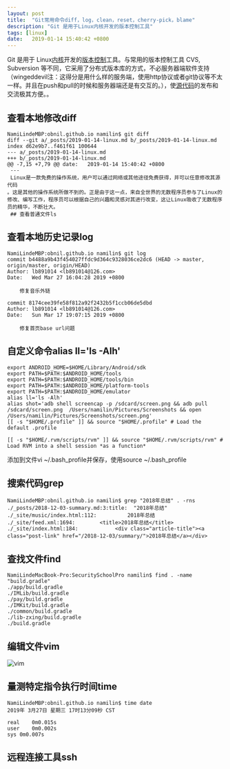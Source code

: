 ```yaml
---
layout: post
title:  "Git常用命令diff，log，clean，reset，cherry-pick，blame"
description: "Git 是用于Linux内核开发的版本控制工具"
tags: [linux]
date:   2019-01-14 15:40:42 +0800
---
```

Git 是用于 Linux[内核](https://baike.baidu.com/item/%E5%86%85%E6%A0%B8)开发的[版本控制](https://baike.baidu.com/item/%E7%89%88%E6%9C%AC%E6%8E%A7%E5%88%B6)工具。与常用的版本控制工具 CVS, Subversion 等不同，它采用了分布式版本库的方式，不必服务器端软件支持（wingeddevil注：这得分是用什么样的服务端，使用http协议或者git协议等不太一样。并且在push和pull的时候和服务器端还是有交互的。），使[源代码](https://baike.baidu.com/item/%E6%BA%90%E4%BB%A3%E7%A0%81)的发布和交流极其方便。。
## 查看本地修改diff
```
NamiLindeMBP:obnil.github.io namilin$ git diff
diff --git a/_posts/2019-01-14-linux.md b/_posts/2019-01-14-linux.md
index d62e9b7..f461f61 100644
--- a/_posts/2019-01-14-linux.md
+++ b/_posts/2019-01-14-linux.md
@@ -7,15 +7,79 @@ date:   2019-01-14 15:40:42 +0800
 ---
 Linux是一款免费的操作系统，用户可以通过网络或其他途径免费获得，并可以任意修改其源代码
。这是其他的操作系统所做不到的。正是由于这一点，来自全世界的无数程序员参与了Linux的修改、编写工作，程序员可以根据自己的兴趣和灵感对其进行改变，这让Linux吸收了无数程序员的精华，不断壮大。
 ## 查看普通文件ls
```



## 查看本地历史记录log

```
NamiLindeMBP:obnil.github.io namilin$ git log
commit b4488a9b43f454027ffdc9d364c9328036ce2dc6 (HEAD -> master, origin/master, origin/HEAD)
Author: lb891014 <lb891014@126.com>
Date:   Wed Mar 27 16:04:28 2019 +0800

    修复音乐外链

commit 8174cee39fe58f812a92f2432b5f1ccb06de5dbd
Author: lb891014 <lb891014@126.com>
Date:   Sun Mar 17 19:07:15 2019 +0800

    修复首页base url问题
```



## 自定义命令alias ll='ls -Alh'

```
export ANDROID_HOME=$HOME/Library/Android/sdk
export PATH=$PATH:$ANDROID_HOME/tools
export PATH=$PATH:$ANDROID_HOME/tools/bin
export PATH=$PATH:$ANDROID_HOME/platform-tools
export PATH=$PATH:$ANDROID_HOME/emulator
alias ll='ls -Alh'
alias shot='adb shell screencap -p /sdcard/screen.png && adb pull /sdcard/screen.png  /Users/namilin/Pictures/Screenshots && open /Users/namilin/Pictures/Screenshots/screen.png'
[[ -s "$HOME/.profile" ]] && source "$HOME/.profile" # Load the default .profile

[[ -s "$HOME/.rvm/scripts/rvm" ]] && source "$HOME/.rvm/scripts/rvm" # Load RVM into a shell session *as a function*
```

添加到文件vi ~/.bash_profile并保存，使用source ~/.bash_profile

## 搜索代码grep

```
NamiLindeMBP:obnil.github.io namilin$ grep "2018年总结" . -rns
./_posts/2018-12-03-summary.md:3:title:  "2018年总结"
./_site/music/index.html:112:          2018年总结
./_site/feed.xml:1694:        <title>2018年总结</title>
./_site/index.html:184:            <div class="article-title"><a class="post-link" href="/2018-12-03/summary/">2018年总结</a></div>
```

## 查找文件find
```
NamiLindeMacBook-Pro:SecuritySchoolPro namilin$ find . -name "build.gradle"
./app/build.gradle
./IMLib/build.gradle
./pay/build.gradle
./IMKit/build.gradle
./common/build.gradle
./lib-zxing/build.gradle
./build.gradle
```

## 编辑文件vim
![vim](https://ws2.sinaimg.cn/large/006tNc79gy1fz6hgfe7xjg30ng0eg77e.gif)

## 量测特定指令执行时间time

```
NamiLindeMBP:obnil.github.io namilin$ time date
2019年 3月27日 星期三 17时13分09秒 CST

real	0m0.015s
user	0m0.002s
sys	0m0.007s
```

## 远程连接工具ssh


